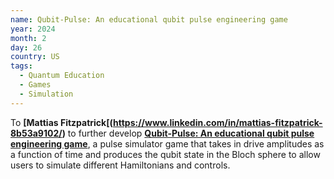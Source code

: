 ```yaml
---
name: Qubit-Pulse: An educational qubit pulse engineering game
year: 2024
month: 2
day: 26
country: US
tags:
  - Quantum Education
  - Games
  - Simulation
---
```

To **[Mattias Fitzpatrick[(https://www.linkedin.com/in/mattias-fitzpatrick-8b53a9102/)** to further develop **[Qubit-Pulse: An educational qubit pulse engineering game](https://github.com/mvwf/qublitz)**, a pulse simulator game that takes in drive amplitudes as a function of time and produces the qubit state in the Bloch sphere to allow users to simulate different Hamiltonians and controls. 
